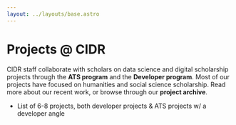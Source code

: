 ```yaml
---
layout: ../layouts/base.astro
---
```


# Projects @ CIDR

CIDR staff collaborate with scholars on data science and digital scholarship projects through the **ATS program** and the **Developer program**. Most of our projects have focused on humanities and social science scholarship. Read more about our recent work, or browse through our **project archive**.

* List of 6-8 projects, both developer projects & ATS projects w/ a developer angle
